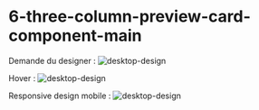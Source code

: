 # 6-three-column-preview-card-component-main

Demande du designer :
![desktop-design](https://user-images.githubusercontent.com/101110693/178148953-748d92bb-a75d-4e7c-9a6f-efa744692062.jpg)

Hover :
![desktop-design](https://user-images.githubusercontent.com/101110693/178148962-14c56d11-ed5d-49e9-9834-dc3246b6c36b.jpg)

Responsive design mobile :
![desktop-design](https://user-images.githubusercontent.com/101110693/178148978-ec6720a9-44f7-4865-931c-6816831e58f8.jpg)

